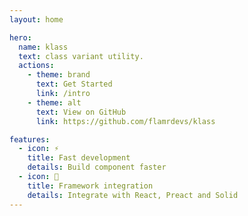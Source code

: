 ```yaml
---
layout: home

hero:
  name: klass
  text: class variant utility.
  actions:
    - theme: brand
      text: Get Started
      link: /intro
    - theme: alt
      text: View on GitHub
      link: https://github.com/flamrdevs/klass

features:
  - icon: ⚡️
    title: Fast development
    details: Build component faster
  - icon: 🚀
    title: Framework integration
    details: Integrate with React, Preact and Solid
---
```

